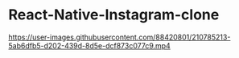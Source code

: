 # React-Native-Instagram-clone



https://user-images.githubusercontent.com/88420801/210785213-5ab6dfb5-d202-439d-8d5e-dcf873c077c9.mp4


